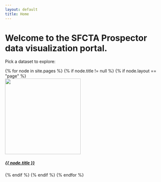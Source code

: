 ```yaml
---
layout: default
title: Home
---
```


# Welcome to the **SFCTA Prospector** data visualization portal.

Pick a dataset to explore:

<div class="posts">
  {% for node in site.pages %}
    {% if node.title != null %}
      {% if node.layout == "page" %}
        <div class="dataset-thumbnail">
          <img width="250px" src="{{node.folder}}/{{node.thumbnail}}" />
          <h5 style="vertical-align:top;"><a href="{{ node.url }}">{{ node.title }}</a></h5>
        </div>
      {% endif %}
    {% endif %}
  {% endfor %}
</div>

